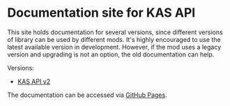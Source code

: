 # Documentation site for KAS API

This site holds documentation for several versions, since different versions of library can be used by different mods. It's highly encouraged to use the latest available version in development. However, if the mod uses a legacy version and upgrading is not an option, the old documentation can help.

Versions:

* [KAS API v2](APIv2)

The documentation can be accessed via [GitHub Pages](https://ihsoft.github.io/KAS/).
